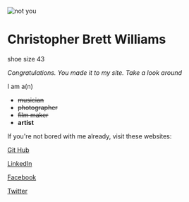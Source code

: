 ![not you](https://scontent-atl3-1.xx.fbcdn.net/v/t1.0-9/18221520_4578873232008_3570453403401298431_n.jpg?oh=1ae078fd3f19680100e810f549e8a1de&oe=5ADFA0A9)

# Christopher Brett Williams
 shoe size 43
 
*Congratulations. You made it to my site. Take a look around*

I am a(n)
* ~~musician~~
* ~~photographer~~
* ~~film maker~~
* **artist**

If you're not bored with me already, visit these websites:

[Git Hub](https://github.com/icanjapan)

[LinkedIn](https://www.linkedin.com/in/willchristopher/)

[Facebook](https://www.facebook.com/christopher.b.williams.12)

[Twitter](https://twitter.com/_jennydeath)
